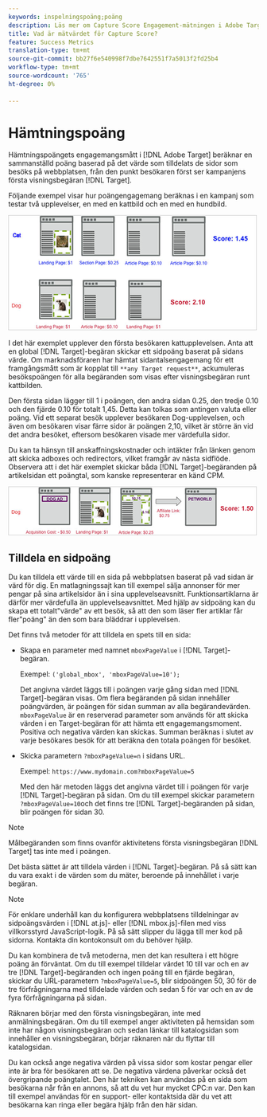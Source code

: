 ```yaml
---
keywords: inspelningspoäng;poäng
description: Läs mer om Capture Score Engagement-mätningen i Adobe Target som beräknar en sammanställd poäng baserad på det värde som tilldelats de besökta sidorna på webbplatsen.
title: Vad är mätvärdet för Capture Score?
feature: Success Metrics
translation-type: tm+mt
source-git-commit: bb27f6e540998f7dbe7642551f7a5013f2fd25b4
workflow-type: tm+mt
source-wordcount: '765'
ht-degree: 0%

---
```



# Hämtningspoäng

Hämtningspoängets engagemangsmått i [!DNL Adobe Target] beräknar en sammanställd poäng baserad på det värde som tilldelats de sidor som besöks på webbplatsen, från den punkt besökaren först ser kampanjens första visningsbegäran [!DNL Target].

Följande exempel visar hur poängengagemang beräknas i en kampanj som testar två upplevelser, en med en kattbild och en med en hundbild.

![](assets/example_score.png)

I det här exemplet upplever den första besökaren kattupplevelsen. Anta att en global [!DNL Target]-begäran skickar ett sidpoäng baserat på sidans värde. Om marknadsföraren har hämtat sidantalsengagemang för ett framgångsmått som är kopplat till `**any Target request**`, ackumuleras besökspoängen för alla begäranden som visas efter visningsbegäran runt kattbilden.

Den första sidan lägger till 1 i poängen, den andra sidan 0.25, den tredje 0.10 och den fjärde 0.10 för totalt 1,45. Detta kan tolkas som antingen valuta eller poäng. Vid ett separat besök upplever besökaren Dog-upplevelsen, och även om besökaren visar färre sidor är poängen 2,10, vilket är större än vid det andra besöket, eftersom besökaren visade mer värdefulla sidor.

Du kan ta hänsyn till anskaffningskostnader och intäkter från länken genom att skicka adboxes och redirectors, vilket framgår av nästa sidflöde. Observera att i det här exemplet skickar båda [!DNL Target]-begäranden på artikelsidan ett poängtal, som kanske representerar en känd CPM.

![](assets/example_score2.png)

## Tilldela en sidpoäng

Du kan tilldela ett värde till en sida på webbplatsen baserat på vad sidan är värd för dig. En matlagningssajt kan till exempel sälja annonser för mer pengar på sina artikelsidor än i sina upplevelseavsnitt. Funktionsartiklarna är därför mer värdefulla än upplevelseavsnittet. Med hjälp av sidpoäng kan du skapa ett totalt&quot;värde&quot; av ett besök, så att den som läser fler artiklar får fler&quot;poäng&quot; än den som bara bläddrar i upplevelsen.

Det finns två metoder för att tilldela en spets till en sida:

* Skapa en parameter med namnet `mboxPageValue` i [!DNL Target]-begäran.

   Exempel: `('global_mbox', 'mboxPageValue=10');`

   Det angivna värdet läggs till i poängen varje gång sidan med [!DNL Target]-begäran visas. Om flera begäranden på sidan innehåller poängvärden, är poängen för sidan summan av alla begärandevärden. `mboxPageValue` är en reserverad parameter som används för att skicka värden i en Target-begäran för att hämta ett engagemangsmoment. Positiva och negativa värden kan skickas. Summan beräknas i slutet av varje besökares besök för att beräkna den totala poängen för besöket.

* Skicka parametern `?mboxPageValue=n` i sidans URL.

   Exempel: `https://www.mydomain.com?mboxPageValue=5`

   Med den här metoden läggs det angivna värdet till i poängen för varje [!DNL Target]-begäran på sidan. Om du till exempel skickar parametern `?mboxPageValue=10`och det finns tre [!DNL Target]-begäranden på sidan, blir poängen för sidan 30.

>[!NOTE]
>
>Målbegäranden som finns ovanför aktivitetens första visningsbegäran [!DNL Target] tas inte med i poängen.

Det bästa sättet är att tilldela värden i [!DNL Target]-begäran. På så sätt kan du vara exakt i de värden som du mäter, beroende på innehållet i varje begäran.

>[!NOTE]
>
>För enklare underhåll kan du konfigurera webbplatsens tilldelningar av sidpoängsvärden i [!DNL at.js]- eller [!DNL mbox.js]-filen med viss villkorsstyrd JavaScript-logik. På så sätt slipper du lägga till mer kod på sidorna. Kontakta din kontokonsult om du behöver hjälp.

Du kan kombinera de två metoderna, men det kan resultera i ett högre poäng än förväntat. Om du till exempel tilldelar värdet 10 till var och en av tre [!DNL Target]-begäranden och ingen poäng till en fjärde begäran, skickar du URL-parametern `?mboxPageValue=5`, blir sidpoängen 50, 30 för de tre förfrågningarna med tilldelade värden och sedan 5 för var och en av de fyra förfrågningarna på sidan.

Räknaren börjar med den första visningsbegäran, inte med anmälningsbegäran. Om du till exempel anger aktiviteten på hemsidan som inte har någon visningsbegäran och sedan länkar till katalogsidan som innehåller en visningsbegäran, börjar räknaren när du flyttar till katalogsidan.

Du kan också ange negativa värden på vissa sidor som kostar pengar eller inte är bra för besökaren att se. De negativa värdena påverkar också det övergripande poängtalet. Den här tekniken kan användas på en sida som besökarna når från en annons, så att du vet hur mycket CPC:n var. Den kan till exempel användas för en support- eller kontaktsida där du vet att besökarna kan ringa eller begära hjälp från den här sidan.
